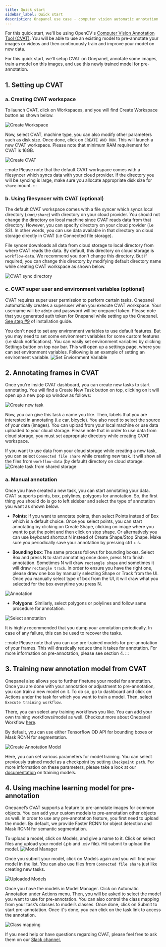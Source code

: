 ```yaml
---
title: Quick start
sidebar_label: Quick start
description: Onepanel use case - computer vision automatic annotation
---
```


For this quick start, we'll be using OpenCV's [Computer Vision Annotation Tool (CVAT)](https://github.com/opencv/cvat). You will be able to use an existing model to pre-annotate your images or videos and then continuously train and improve your model on new data.

For this quick start, we'll setup CVAT on Onepanel, annotate some images, train a model on this images, and use this newly trained model for pre-annotation.

## 1. Setting up CVAT

### a. Creating CVAT workspace

To launch CVAT, click on Workspaces, and you will find Create Workspace button as shown below.

![Create Workspace](/img/create_workspaces_button_in_workspaces_page.png)

Now, select CVAT, machine type, you can also modify other parameters such as disk size. Once done, click on `CREATE AND RUN`. This will launch a new CVAT workspace. Please note that minimum RAM requirement for CVAT is 16GB.

![Create CVAT](/img/launch_cvat.png)

:::note
Please note that the default CVAT workspace comes with a filesyncer which syncs data with your cloud provider. If the directory you will be syncing is large, make sure you allocate appropriate disk size for `share` mount.
:::

### b. Using filesyncer with CVAT (optional)

The default CVAT workspace comes with a file syncer which syncs local directory (`/mnt/share`) with directory on your cloud provider. You should not change the directory on local machine since CVAT reads data from that directory. However, you can specify directory on your cloud provider (i.e S3). In other words, you can use data available in that directory on cloud storage directly in CVAT (i.e Connected file storage).

File syncer downloads all data from cloud storage to local directory from where CVAT reads the data. By default, this directory on cloud storage is `workflow-data`. We recommend you don't change this directory. But if required, you can change this directory by modifying default directory name while creating CVAT workspace as shown below.

![CVAT sync directory](/img/sync_dir.png)

### c. CVAT super user and environment variables (optional)

CVAT requires super user permission to perform certain tasks. Onepanel automatically creates a superuser when you execute CVAT workspace. Your username will be `admin` and password will be onepanel token. Please note that you generated auth token for Onepanel while setting up the Onepanel. [See step #9](/docs/getting-started/quickstart#step-1-install-onepanel) of installation guide.

You don't need to set any environment variables to use default features. But you may need to set some environment variables for some custom features (i.e slack notifications). You can easily set environment variables by clicking Settings button on top nav bar. This will open up a settings page, where you can set environment variables. Following is an example of setting an environment variable.
![Set Enviornment Variable](/img/env_set.PNG)

## 2. Annotating frames in CVAT

Once you're inside CVAT dashboard, you can create new tasks to start annotating. You will find a Create New Task button on top, clicking on it will open up a new pop up window as follows:

![Create new task](/img/create_new_task.PNG)

Now, you can give this task a name you like. Then, labels that you are interested in annotating (i.e car, bicycle). You also need to select the source of your data (images). You can upload from your local machine or use data uploaded to your cloud storage. Please note that in order to use data from cloud storage, you must set appropriate directory while creating CVAT workspace. 

If you want to use data from your cloud storage while creating a new task, you can select `Connected file share` while creating new task. It will show all the files from `workflow-data` (by default) directory on cloud storage.
![Create task from shared storage](/img/create_new_task_shared.PNG)

### a. Manual annotation

Once you have created a new task, you can start annotating your data. CVAT supports points, box, polylines, polygons for annotation. So, the first thing you should do is go to left sidebar and select the type of annotation you want as shown below. 

- **Points**: 
If you want to annotate points, then select Points instead of Box which is a default choice. Once you select points, you can start annotating by clicking on Create Shape, clicking on image where you want to put the point and then click on stop shape. Or alternatively you can use keyboard shortcut N instead of Create Shape/Stop Shape. Make sure you periodically save your annotation by pressing ctrl + s.

- **Bounding box**:
The same process follows for bounding boxes. Select Box and press N to start annotating once done, press N to finish annotation. Sometimes N will draw `rectangle shape` and sometimes it will draw `rectangle track`. In order to ensure you have the right one, please draw one box by manually selecting Shape or Track from the UI. Once you manually select type of box from the UI, it will draw what you selected for the box everytime you press N.

![Annotation](/img/draw_shape.PNG)

- **Polygons**:
Similarly, select polygons or polylines and follow same procedure for annotation.

![Select annotation](/img/rectange_new_cvat.PNG)

It is highly recommended that you dump your annotation periodically. In case of any failure, this can be used to recover the tasks.

:::note
Please note that you can use pre-trained models for pre-annotation of your frames. This will drastically reduce time it takes for annotation. For more information on pre-annotation, please see section 4.
:::

## 3. Training new annotation model from CVAT

Onepanel also allows you to further finetune your model for annotation. Once you are done with your annotation or adjustment to pre-annotation, you can train a new model on it. To do so, go to dashboard and click on Actions under the task for which you want to train a model. Then, select `Execute training workflow`.

There, you can select any training workflows you like. You can add your own training workflows/model as well. Checkout more about Onepanel Workflow [here](/docs/getting-started/concepts/workflows).

By default, you can use either Tensorflow OD API for bounding boxes or Mask RCNN for segmentation.

![Create Annotation Model](/img/maskrcnn-training.png)

Here, you can set various parameters for model training. You can select previously trained model as a checkpoint by setting `Checkpoint path`. For more information on these parameters, please take a look at our [documentation](./cvat_annotation_model) on training models.

## 4. Using machine learning model for pre-annotation

Onepanel’s CVAT supports a feature to pre-annotate images for common objects. You can add your custom models to pre-annotation other objects as well. In order to use any pre-annotation feature, you first need to upload the model. By default, we provide Faster RCNN for object detection and Mask RCNN for semantic segmentation. 

To upload a model, click on Models, and give a name to it. Click on select files and upload your model (.pb and .csv file). Hit submit to upload the model. 
![Model Manager](/img/upload_model.PNG)

Once you submit your model, click on Models again and you will find your model in the list. You can also use files from `Connected file share` just like creating new tasks.

![Uploaded Models](/img/upload_model_after.PNG)

Once you have the models in Model Manager. Click on Automatic Annotation under Actions menu. Then, you will be asked to select the model you want to use for pre-annotation. You can also control the class mapping from your task’s classes to model’s classes. Once done, click on Submit to start pre-annotation. Once it's done, you can click on the task link to access the annotation.

![Class mapping](/img/class_mapping.png)

If you need help or have questions regarding CVAT, please feel free to ask them on our [Slack channel.](https://join.slack.com/t/onepanel-ce/shared_invite/zt-eyjnwec0-nLaHhjif9Y~gA05KuX6AUg)